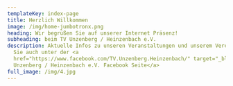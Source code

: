 ```yaml
---
templateKey: index-page
title: Herzlich Willkommen
image: /img/home-jumbotronx.png
heading: Wir begrüßen Sie auf unserer Internet Präsenz!
subheading: beim TV Unzenberg / Heinzenbach e.V.
description: Aktuelle Infos zu unseren Veranstaltungen und unserem Verein finden
  Sie auch unter der <a
  href="https://www.facebook.com/TV.Unzenberg.Heinzenbach/" target="_blank" >TV
  Unzenberg / Heinzenbach e.V. Facebook Seite</a>
full_image: /img/4.jpg
---
```

